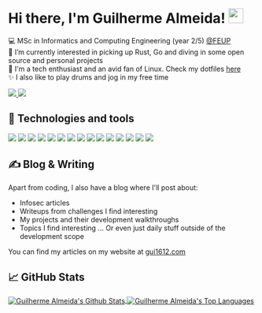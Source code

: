 # Hi there, I'm Guilherme Almeida! <img src="https://raw.githubusercontent.com/MartinHeinz/MartinHeinz/master/wave.gif" width="30px" height="30px" />

<!--- Brief description ---> 
:computer: MSc in Informatics and Computing Engineering (year 2/5) [@FEUP](https://sigarra.up.pt/feup/pt/web_page.inicial) <br />
:telescope: I’m currently interested in picking up Rust, Go and diving in some open source and personal projects <br />
:seedling: I'm a tech enthusiast and an avid fan of Linux. Check my dotfiles [here](https://github.com/gui1612/dotfiles) <br />
:sparkles: I also like to play drums and jog in my free time <br />

<!--- Github and mail:to ---> 
<a href="https://www.linkedin.com/in/guilherme-almeida-5007931b3/">
  <img src="https://camo.githubusercontent.com/a80d00f23720d0bc9f55481cfcd77ab79e141606829cf16ec43f8cacc7741e46/68747470733a2f2f696d672e736869656c64732e696f2f62616467652f4c696e6b6564496e2d3030373742353f7374796c653d666f722d7468652d6261646765266c6f676f3d6c696e6b6564696e266c6f676f436f6c6f723d7768697465"/>
</a>
<a href="mailto:guialda1234@gmail.com?cc=me@gui1612.com">
  <img src="https://camo.githubusercontent.com/571384769c09e0c66b45e39b5be70f68f552db3e2b2311bc2064f0d4a9f5983b/68747470733a2f2f696d672e736869656c64732e696f2f62616467652f476d61696c2d4431343833363f7374796c653d666f722d7468652d6261646765266c6f676f3d676d61696c266c6f676f436f6c6f723d7768697465"/>
</a>



## :wrench: Technologies and tools 

<p>
  
  <!--- OS ---> 
  <img src="https://img.shields.io/badge/OS-Arch%20Linux-informational?style=flat&logo=arch%20linux&logoColor=white&color=2bbc8a">
  <img src="https://img.shields.io/badge/Shell-Zsh-informational?style=flat&logo=GNU-Bash&logoColor=white&color=2bbc8a">
    
  <!--- Tools --->   
  <img src="https://img.shields.io/badge/Tools-Git-informational?style=flat&logo=Git&logoColor=white&color=2bbc8a">
  <img src="https://img.shields.io/badge/Tools-Docker-informational?style=flat&logo=docker&logoColor=white&color=2bbc8a">
  <img src="https://img.shields.io/badge/Tools-SQLite-informational?style=flat&logo=sqlite&logoColor=white&color=2bbc8a">

  <!--- Editors --->
  <img src="https://img.shields.io/badge/Editor-NeoVim-informational?style=flat&logo=neovim&logoColor=white&color=2bbc8a">
  
  <!--- Programming languages --->
  <img src="https://img.shields.io/badge/Code-C++-informational?style=flat&logo=c%2B%2B&logoColor=white&color=2bbc8a">
  <img src="https://img.shields.io/badge/Code-C-informational?style=flat&logo=C&logoColor=white&color=2bbc8a">
  <img src="https://img.shields.io/badge/Code-Java-informational?style=flat&logo=java&logoColor=white&color=2bbc8a">
  <img src="https://img.shields.io/badge/Code-Python-informational?style=flat&logo=Python&logoColor=white&color=2bbc8a">
  <img src="https://img.shields.io/badge/Code-Javascript-informational?style=flat&logo=javascript&logoColor=white&color=2bbc8a">
  <img src="https://img.shields.io/badge/Code-HTML-informational?style=flat&logo=html5&logoColor=white&color=2bbc8a">
  <img src="https://img.shields.io/badge/Code-CSS-informational?style=flat&logo=Css3&logoColor=white&color=2bbc8a">
  <img src="https://img.shields.io/badge/Code-Dart-informational?style=flat&logo=dart&logoColor=white&color=2bbc8a">
  <img src="https://img.shields.io/badge/Code-Flutter-informational?style=flat&logo=flutter&logoColor=white&color=2bbc8a">


</p>

## &#x270d; Blog & Writing

Apart from coding, I also have a blog where I'll post about:
   - Infosec articles
   - Writeups from challenges I find interesting
   - My projects and their development walkthroughs
   - Topics I find interesting
... Or even just daily stuff outside of the development scope

You can find my articles on my website at [gui1612.com](https://gui1612.com/)


## &#x1f4c8; GitHub Stats

<a href="https://github.com/MartinHeinz/MartinHeinz">
  <img align="center" alt="Guilherme Almeida's Github Stats" src="https://github-readme-stats.vercel.app/api?username=gui1612&count_private=true&theme=dark&show_icons=true&hide_border=true" alt="gui1612's GitHub Stats/>
</a>
<a href="https://github.com/MartinHeinz/MartinHeinz">
  <img align="center" alt="Guilherme Almeida's Top Languages" src="https://github-readme-stats.vercel.app/api/top-langs/?username=gui1612&theme=dark&show_icons=true&layout=compact&hide_border=true&line_height=27" alt="gui1612's GitHub Stats"/>
</a>

<!-- Resources -->
<!-- Icons: https://simpleicons.org/ -->
<!-- GitHub Stats: https://github.com/anuraghazra/github-readme-stats -->
<!-- Emojis: https://emojipedia.org/emoji/ -->
<!-- HTML Emojis: https://www.fileformat.info/index.htm -->
<!-- Shields: https://shields.io/ -->
<!-- Awesome GitHub Profile README: https://github.com/abhisheknaiidu/awesome-github-profile-readme -->
<!-- MartinHeinz GitHub Profile README:: https://github.com/MartinHeinz/ -->
